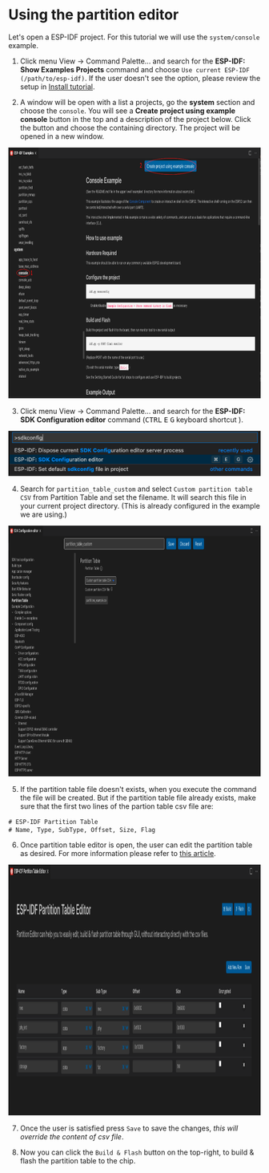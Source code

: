 # Using the partition editor

Let's open a ESP-IDF project. For this tutorial we will use the `system/console` example.

1. Click menu View -> Command Palette... and search for the **ESP-IDF: Show Examples Projects** command and choose `Use current ESP-IDF (/path/to/esp-idf)`. If the user doesn't see the option, please review the setup in [Install tutorial](./install.md).

2. A window will be open with a list a projects, go the **system** section and choose the `console`. You will see a **Create project using example console** button in the top and a description of the project below. Click the button and choose the containing directory. The project will be opened in a new window.

<p>
  <img src="../../media/tutorials/partition_table/console-example.png" alt="System console example" height="500">
</p>

3. Click menu View -> Command Palette... and search for the **ESP-IDF: SDK Configuration editor** command (<kbd>CTRL</kbd> <kbd>E</kbd> <kbd>G</kbd> keyboard shortcut ).

<p>
  <img src="../../media/tutorials/partition_table/sdkconfig.png" alt="SDK Configuration editor">
</p>

4. Search for `partition_table_custom` and select `Custom partition table CSV` from Partition Table and set the filename. It will search this file in your current project directory. (This is already configured in the example we are using.)

<p>
  <img src="../../media/tutorials/partition_table/partition_table_custom.png" alt="Custom partition table" height="500">
</p>

5. If the partition table file doesn't exists, when you execute the command the file will be created. But if the partition table file already exists, make sure that the first two lines of the partion table csv file are:

```
# ESP-IDF Partition Table
# Name, Type, SubType, Offset, Size, Flag
```

6. Once partition table editor is open, the user can edit the partition table as desired. For more information please refer to [this article](https://docs.espressif.com/projects/esp-idf/en/latest/esp32/api-guides/partition-tables.html).

<p>
  <img src="../../media/tutorials/partition_table/partition_editor.png" alt="Partition table editor" height="500">
</p>

7. Once the user is satisfied press `Save` to save the changes, _this will override the content of csv file_.

8. Now you can click the `Build & Flash` button on the top-right, to build & flash the partition table to the chip.
